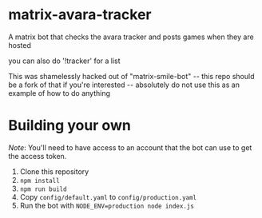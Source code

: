 # matrix-avara-tracker

A matrix bot that checks the avara tracker and posts games when they are hosted

you can also do '!tracker' for a list

This was shamelessly hacked out of "matrix-smile-bot" -- this repo should be a fork of that if you're interested -- absolutely do not use this as an example of how to do anything

# Building your own

*Note*: You'll need to have access to an account that the bot can use to get the access token.

1. Clone this repository
2. `npm install`
3. `npm run build`
4. Copy `config/default.yaml` to `config/production.yaml`
5. Run the bot with `NODE_ENV=production node index.js`
